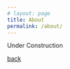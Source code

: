 ```yaml
---
# layout: page
title: About
permalink: /about/
---
```


Under Construction

[Skoona Repositories]: https://github.com/skoona

[back](../)